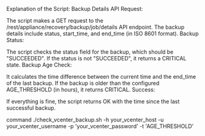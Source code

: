 Explanation of the Script:
Backup Details API Request:

The script makes a GET request to the /rest/appliance/recovery/backup/job/details API endpoint.
The backup details include status, start_time, and end_time (in ISO 8601 format).
Backup Status:

The script checks the status field for the backup, which should be "SUCCEEDED".
If the status is not "SUCCEEDED", it returns a CRITICAL state.
Backup Age Check:

It calculates the time difference between the current time and the end_time of the last backup.
If the backup is older than the configured AGE_THRESHOLD (in hours), it returns CRITICAL.
Success:

If everything is fine, the script returns OK with the time since the last successful backup.


command
./check_vcenter_backup.sh -h your_vcenter_host -u your_vcenter_username -p 'your_vcenter_password' -t 'AGE_THRESHOLD'
